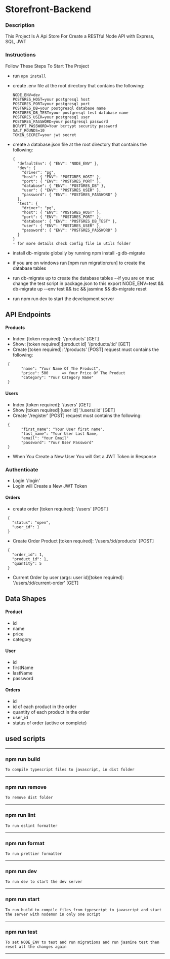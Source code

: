 # Storefront-Backend

### Description

This Project Is A Api Store For Create a RESTful Node API with Express, SQL, JWT

### Instructions

Follow These Steps To Start The Project

- run `npm install`
- create .env file at the root directory that contains the following:
  ```
  NODE_ENV=dev
  POSTGRES_HOST=your postgresql host
  POSTGRES_PORT=your postgresql port
  POSTGRES_DB=your postgresql database name
  POSTGRES_DB_TEST=your postgresql test database name
  POSTGRES_USER=your postgresql user
  POSTGRES_PASSWORD=your postgresql password
  BCRYPT_PASSWORD=Your bcrtypt security password
  SALT_ROUNDS=10
  TOKEN_SECRET=your jwt secret
  ```
- create a database.json file at the root directory that contains the following:
  ```
  {
    "defaultEnv": { "ENV": "NODE_ENV" },
    "dev": {
      "driver": "pg",
      "host": { "ENV": "POSTGRES_HOST" },
      "port": { "ENV": "POSTGRES_PORT" },
      "database": { "ENV": "POSTGRES_DB" },
      "user": { "ENV": "POSTGRES_USER" },
      "password": { "ENV": "POSTGRES_PASSWORD" }
    },
    "test": {
      "driver": "pg",
      "host": { "ENV": "POSTGRES_HOST" },
      "port": { "ENV": "POSTGRES_PORT" },
      "database": { "ENV": "POSTGRES_DB_TEST" },
      "user": { "ENV": "POSTGRES_USER" },
      "password": { "ENV": "POSTGRES_PASSWORD" }
    }
  }
  - for more details check config file in utils folder
  ```
- install db-migrate globally by running npm install -g db-migrate
- if you are on windows run [npm run migration:run] to create the database tables
- run db-migrate up to create the database tables
--if you are on mac change the test script in package.json to this export NODE_ENV=test && db-migrate up --env test && tsc && jasmine && db-migrate reset

- run npm run dev to start the development server
## API Endpoints


#### Products
- Index: [token required]: '/products' [GET]
- Show: [token required]:[product id] '/products/:id' [GET]
- Create [token required]: '/products' [POST] request must contains the following:
 ```
  {
        "name": "Your Name Of The Product",
        "price": 500      => Your Price Of The Product
        "category": "Your Category Name"
  }
 ```
#### Users
- Index [token required]: '/users' [GET]
- Show [token required]:[user id] '/users/:id' [GET]
- Create '/register' [POST] request must contains the following:
 ```
  {
        "first_name": "Your User first name",
        "last_name": "Your User Last Name,
        "email": "Your Email"
        "password": "Your User Password"
  }
 ```
- When You Create a New User You will Get a JWT Token in Response

### Authenticate
- Login '/login'
- Login will Create a New JWT Token

#### Orders
- create order [token required]: '/users' [POST]
 ```
  {
    "status": "open",
    "user_id": 1
  }
 ```
- Create Order Product [token required]: '/users/:id/products' [POST]
 ```
  {
    "order_id": 1,
    "product_id": 1,
    "quantity": 5
  }
 ```
- Current Order by user (args: user id)[token required]: '/users/:id/current-order' [GET]

## Data Shapes
#### Product
-  id
- name
- price
- category

#### User
- id
- firstName
- lastName
- password

#### Orders
- id
- id of each product in the order
- quantity of each product in the order
- user_id
- status of order (active or complete)




## used scripts

---------------------------
### npm run build
```
To compile typescript files to javascript, in dist folder
```
---------------------------

### npm run remove
```
To remove dist folder
```
---------------------------

### npm run lint
```
To run eslint formatter
```
---------------------------

### npm run format
```
To run prettier formatter
```
---------------------------

### npm run dev
```
To run dev to start the dev server
```
---------------------------

### npm run start
```
To run build to compile files from typescript to javascript and start the server with nodemon in only one script
```
---------------------------

### npm run test
```
To set NODE_ENV to test and run migrations and run jasmine test then reset all the changes again
```
---------------------------